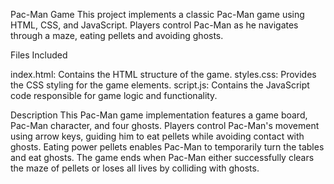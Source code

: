 Pac-Man Game
This project implements a classic Pac-Man game using HTML, CSS, and JavaScript. Players control Pac-Man as he navigates through a maze, eating pellets and avoiding ghosts.

Files Included

index.html: Contains the HTML structure of the game.
styles.css: Provides the CSS styling for the game elements.
script.js: Contains the JavaScript code responsible for game logic and functionality.


Description
This Pac-Man game implementation features a game board, Pac-Man character, and four ghosts. Players control Pac-Man's movement using arrow keys, guiding him to eat pellets while avoiding contact with ghosts. Eating power pellets enables Pac-Man to temporarily turn the tables and eat ghosts. The game ends when Pac-Man either successfully clears the maze of pellets or loses all lives by colliding with ghosts.
